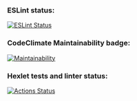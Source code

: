 ### ESLint status:
[![ESLint Status](https://github.com/notabu/frontend-project-lvl1/workflows/eslint-check/badge.svg)](https://github.com/notabu/frontend-project-lvl1/actions)

### CodeClimate Maintainability badge:
[![Maintainability](https://api.codeclimate.com/v1/badges/a99a88d28ad37a79dbf6/maintainability)](https://codeclimate.com/github/codeclimate/codeclimate/maintainability)

### Hexlet tests and linter status:
[![Actions Status](https://github.com/notabu/frontend-project-lvl1/workflows/hexlet-check/badge.svg)](https://github.com/notabu/frontend-project-lvl1/actions)